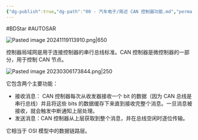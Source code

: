 ```yaml
---
{"dg-publish":true,"dg-path":"00 - 汽车电子/简述 CAN 控制器功能.md","permalink":"/00 - 汽车电子/简述 CAN 控制器功能/","created":"2020-01-17T17:26:33.000+08:00","updated":"2025-06-17T10:34:50.321+08:00"}
---
```


#BDStar #AUTOSAR 

![Pasted image 20241119113910.png|650](/img/user/0.Asset/resource/Pasted%20image%2020241119113910.png)

控制器局域网是用于连接控制器的串行总线标准。CAN 控制器是微控制器的一部分，用于控制 CAN 节点。

![Pasted image 20230306173844.png|250](/img/user/0.Asset/resource/Pasted%20image%2020230306173844.png)

它包含两个主要功能：

- 接收消息：  CAN 控制器每次从收发器接收一个 bit 的数据（因为 CAN 总线是串行总线）并且将这些 bits 的数据缓存下来直到接收完整个消息。一旦消息被接收，就会触发中断通知上层处理。
- 发送消息：CAN 控制器从上层获取到整个消息，并在总线空闲时逐位传输。

它相当于 OSI 模型中的数据链路层。